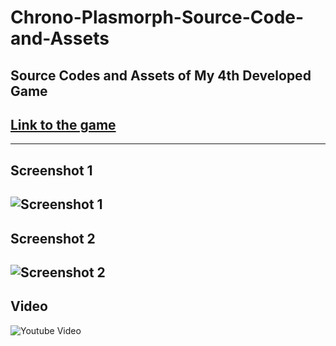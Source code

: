# Chrono-Plasmorph-Source-Code-and-Assets
Source Codes and Assets of My 4th Developed Game
---
[Link to the game](https://codekokeshi.itch.io/chrono-plasmorph-aikawa)
---
---
Screenshot 1
---
![Screenshot 1](https://github.com/CodeKokeshi/Chrono-Plasmorph-Source-Code-and-Assets/assets/112242924/5bb751e3-2b2d-401b-b1d4-859e7b844525)
---
Screenshot 2
---
![Screenshot 2](https://github.com/CodeKokeshi/Chrono-Plasmorph-Source-Code-and-Assets/assets/112242924/369444df-e9e1-4c64-829a-471e174e1cd3)
---
Video
---
![Youtube Video](https://www.youtube.com/watch?v=z9I1JuIevcM)

